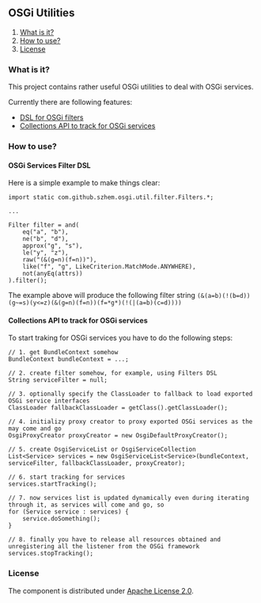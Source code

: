 ## OSGi Utilities

1. [What is it?](#what-is-it)
2. [How to use?](#how-to-use)
3. [License](#license)

### What is it?
This project contains rather useful OSGi utilities to deal with OSGi services.

Currently there are following features:

* [DSL for OSGi filters](#osgi-services-filter-dsl)
* [Collections API to track for OSGi services](#collections-api-to-track-for-osgi-services)

### How to use?

#### OSGi Services Filter DSL

Here is a simple example to make things clear:

    import static com.github.szhem.osgi.util.filter.Filters.*;

    ...

    Filter filter = and(
        eq("a", "b"),
        ne("b", "d"),
        approx("g", "s"),
        le("y", "z"),
        raw("(&(g=n)(f=n))"),
        like("f", "g", LikeCriterion.MatchMode.ANYWHERE),
        not(anyEq(attrs))
    ).filter();

The example above will produce the following filter string `(&(a=b)(!(b=d))(g~=s)(y<=z)(&(g=n)(f=n))(f=*g*)(!(|(a=b)(c=d))))`

#### Collections API to track for OSGi services

To start traking for OSGi services you have to do the following steps:

    // 1. get BundleContext somehow
    BundleContext bundleContext = ...;

    // 2. create filter somehow, for example, using Filters DSL
    String serviceFilter = null;

    // 3. optionally specify the ClassLoader to fallback to load exported OSGi service interfaces
    ClassLoader fallbackClassLoader = getClass().getClassLoader();

    // 4. initializy proxy creator to proxy exported OSGi services as the may come and go
    OsgiProxyCreator proxyCreator = new OsgiDefaultProxyCreator();

    // 5. create OsgiServiceList or OsgiServiceCollection
    List<Service> services = new OsgiServiceList<Service>(bundleContext, serviceFilter, fallbackClassLoader, proxyCreator);

    // 6. start tracking for services
    services.startTracking();

    // 7. now services list is updated dynamically even during iterating through it, as services will come and go, so
    for (Service service : services) {
        service.doSomething();
    }

    // 8. finally you have to release all resources obtained and unregistering all the listener from the OSGi framework
    services.stopTracking();

### License

The component is distributed under [Apache License 2.0](http://www.apache.org/licenses/LICENSE-2.0).
